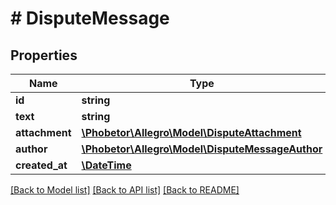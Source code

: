 # # DisputeMessage

## Properties

Name | Type | Description | Notes
------------ | ------------- | ------------- | -------------
**id** | **string** |  |
**text** | **string** |  | [optional]
**attachment** | [**\Phobetor\Allegro\Model\DisputeAttachment**](DisputeAttachment.md) |  | [optional]
**author** | [**\Phobetor\Allegro\Model\DisputeMessageAuthor**](DisputeMessageAuthor.md) |  |
**created_at** | [**\DateTime**](\DateTime.md) |  |

[[Back to Model list]](../../README.md#models) [[Back to API list]](../../README.md#endpoints) [[Back to README]](../../README.md)
